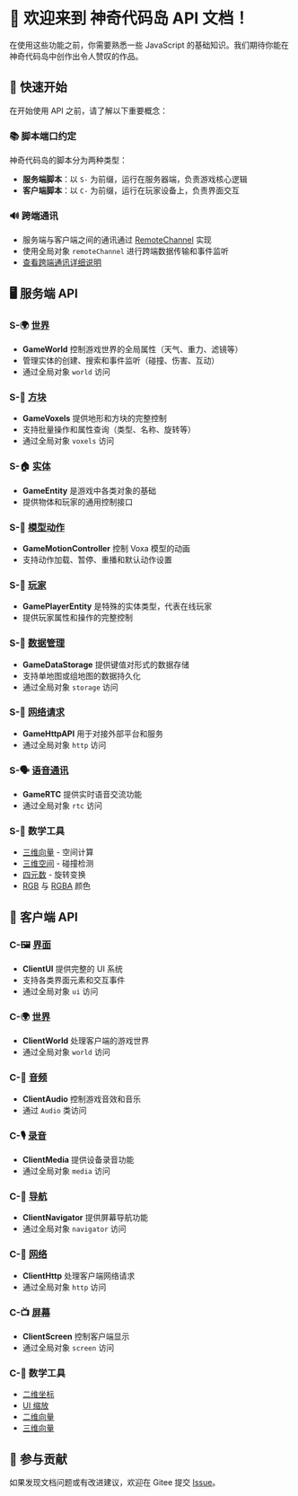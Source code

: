 # 🎉 欢迎来到 神奇代码岛 API 文档！

在使用这些功能之前，你需要熟悉一些 JavaScript 的基础知识。我们期待你能在神奇代码岛中创作出令人赞叹的作品。

## 🎯 快速开始

在开始使用 API 之前，请了解以下重要概念：

### 📚 脚本端口约定

神奇代码岛的脚本分为两种类型：

- **服务端脚本**：以 `S-` 为前缀，运行在服务器端，负责游戏核心逻辑
- **客户端脚本**：以 `C-` 为前缀，运行在玩家设备上，负责界面交互

### 🔊 跨端通讯

- 服务端与客户端之间的通讯通过 [RemoteChannel](/RemoteChannel/Server/) 实现
- 使用全局对象 `remoteChannel` 进行跨端数据传输和事件监听
- [查看跨端通讯详细说明](/RemoteChannel/Client/)

## 🖥️ 服务端 API

### S-🌍 [世界](/GameWorld/)

- **GameWorld** 控制游戏世界的全局属性（天气、重力、滤镜等）
- 管理实体的创建、搜索和事件监听（碰撞、伤害、互动）
- 通过全局对象 `world` 访问

### S-🧱 [方块](/GameVoxels/)

- **GameVoxels** 提供地形和方块的完整控制
- 支持批量操作和属性查询（类型、名称、旋转等）
- 通过全局对象 `voxels` 访问

### S-🏠 [实体](/GameEntity/)

- **GameEntity** 是游戏中各类对象的基础
- 提供物体和玩家的通用控制接口

### S-🕺 [模型动作](/GameMotionController/)

- **GameMotionController** 控制 Voxa 模型的动画
- 支持动作加载、暂停、重播和默认动作设置

### S-👤 [玩家](/GamePlayerEntity/)

- **GamePlayerEntity** 是特殊的实体类型，代表在线玩家
- 提供玩家属性和操作的完整控制

### S-💾 [数据管理](/GameDataStorage/)

- **GameDataStorage** 提供键值对形式的数据存储
- 支持单地图或组地图的数据持久化
- 通过全局对象 `storage` 访问

### S-🔗 [网络请求](/GameHttpAPI/)

- **GameHttpAPI** 用于对接外部平台和服务
- 通过全局对象 `http` 访问

### S-🗣️ [语音通讯](/GameRTC/)

- **GameRTC** 提供实时语音交流功能
- 通过全局对象 `rtc` 访问

<!-- ### S-📊 [数据分析](/GameAnalytics/)

- **GameAnalytics** 提供数据分析模块
- 支持数据上报和事件统计
- 通过全局对象 `analytics` 访问 -->

### S-🟰 数学工具

- [三维向量](/GameVector3/) - 空间计算
- [三维空间](/GameBounds3/) - 碰撞检测
- [四元数](/GameQuaternion/) - 旋转变换
- [RGB](/GameRGBColor/) 与 [RGBA](/GameRGBAColor/) 颜色

## 📱 客户端 API

### C-🖼️ [界面](/ClientUI/)

- **ClientUI** 提供完整的 UI 系统
- 支持各类界面元素和交互事件
- 通过全局对象 `ui` 访问

### C-🌍 [世界](/ClientWorld/)

- **ClientWorld** 处理客户端的游戏世界
- 通过全局对象 `world` 访问

### C-🎵 [音频](/ClientAudio/)

- **ClientAudio** 控制游戏音效和音乐
- 通过 `Audio` 类访问

### C-🎙 [录音](/ClientMedia/)

- **ClientMedia** 提供设备录音功能
- 通过全局对象 `media` 访问

### C-🧭 [导航](/ClientNavigator/)

- **ClientNavigator** 提供屏幕导航功能
- 通过全局对象 `navigator` 访问

### C-🔗 [网络](/ClientHttp/)

- **ClientHttp** 处理客户端网络请求
- 通过全局对象 `http` 访问

### C-📺 [屏幕](/ClientScreen/)

- **ClientScreen** 控制客户端显示
- 通过全局对象 `screen` 访问

### C-🟰 数学工具

- [二维坐标](/ClientUI/maths/Coord2)
- [UI 缩放](/ClientUI/maths/UiScale)
- [二维向量](/ClientUI/maths/Vec2)
- [三维向量](/ClientUI/maths/Vec3)

## 🤝 参与贡献

如果发现文档问题或有改进建议，欢迎在 Gitee 提交 [Issue](https://gitee.com/box3lab/box3-product-document/issues)。
